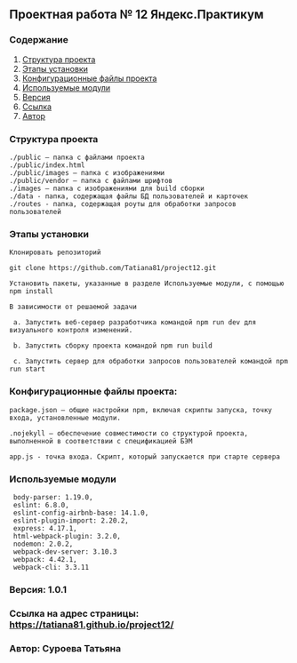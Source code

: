 ## Проектная работа № 12 Яндекс.Практикум

### Содержание
1. [Структура проекта](#structure)
2. [Этапы установки](#install)
3. [Конфигурационные файлы проекта](#config)
4. [Используемые модули](#modules)
5. [Версия](#version)
6. [Ссылка](#link)
7. [Автор](#author)


<a name='#structure'></a>
### Структура проекта
    ./public – папка с файлами проекта
    ./public/index.html
    ./public/images – папка с изображениями
    ./public/vendor – папка с файлами шрифтов
    ./images – папка с изображениями для build сборки
    ./data - папка, содержащая файлы БД пользователей и карточек
    ./routes - папка, содержащая роуты для обработки запросов пользователей


<a name='#install'></a>
### Этапы установки
    Клонировать репозиторий

    git clone https://github.com/Tatiana81/project12.git

    Установить пакеты, указанные в разделе Используемые модули, с помощью npm install

    В зависимости от решаемой задачи

     a. Запустить веб-сервер разработчика командой npm run dev для визуального контроля изменений.

     b. Запустить сборку проекта командой npm run build

     c. Запустить сервер для обработки запросов пользователей командой npm run start

<a name='config'></a>
### Конфигурационные файлы проекта:

    package.json – общие настройки npm, включая скрипты запуска, точку входа, установленные модули.

    .nojekyll – обеспечение совместимости со структурой проекта, выполненной в соответствии с спецификацией БЭМ

    app.js - точка входа. Скрипт, который запускается при старте сервера


<a name='modules'></a>
### Используемые модули
     body-parser: 1.19.0,
     eslint: 6.8.0,
     eslint-config-airbnb-base: 14.1.0,
     eslint-plugin-import: 2.20.2,
     express: 4.17.1,
     html-webpack-plugin: 3.2.0,
     nodemon: 2.0.2,
     webpack-dev-server: 3.10.3
     webpack: 4.42.1,
     webpack-cli: 3.3.11

<a name='version'></a>
### Версия: 1.0.1

<a name='link'></a>
### Ссылка на адрес страницы: https://tatiana81.github.io/project12/

<a name='author'></a>
### Автор: Суроева Татьяна
